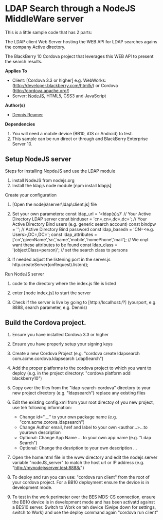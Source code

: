 LDAP Search through a NodeJS MiddleWare server
==============================================

This is a little sample code that has 2 parts:

The LDAP client Web Server hosting the WEB API for LDAP searches agains the company Active directory.

The BlackBerry 10 Cordova project that leverages this WEB API to present the search results.

**Applies To**

* Client: [Cordova 3.3 or higher] e.g. WebWorks: (http://developer.blackberry.com/html5/) or Cordova (http://cordova.apache.org/)
* Server: [NodeJS](http://nodejes.org), HTML5, CSS3 and JavaScript

**Author(s)**

* [Dennis Reumer](http://www.twitter.com/reumerd)

**Dependencies**

1. You will need a mobile device (BB10, iOS or Android) to test.
2. This sample can be run direct or through and BlackBerry Enterprise Server 10.

## Setup NodeJS server

Steps for installing NopdeJS and use the LDAP module

1. install NodeJS from nodejs.org
2. Install the ldapjs node module [npm install ldapjs]


Create your configuration

1. [Open the nodejs\server\ldap\client.js] file

2. Set your own parameters:
    const ldap_url = '<ldap(s)://<your server address>' // Your Active Directory LDAP server
    const binduser = 'cn=<user cd name>,cn=<from sub>,dc=<your domain>,dc=<your domain extension>'; // Your Active Directory Bind users (e.g. generic search account)
    const bindpw = '<bind password>'; // Active Directory Bind password 
    const ldap_basedn = 'CN=<e.g. Users>,DC=<your domain>,DC=<your domain extension>';
    const ldap_attributes = ['cn','givenName','sn','name','mobile','homePhone','mail']; // We onyl want these attributes to be found
    const ldap_class = '(objectClass=person)'; // set the search class to persons

3. If needed adjust the listening port in the server.js
    http.createServer(onRequest).listen(<yourport>); 


Run NodeJS server

1. code to the directory where the index.js file is listed

2. enter [node index.js] to start the server

3. Check if the server is live by going to [http://localhost:<yourport>/?<seaarch parameter>] (yourport, e.g. 8888, search parameter, e.g. Dennis)


## Build the Cordova project.

1. Ensure you have installed Cordova 3.3 or higher

2. Ensure you have properly setup your signing keys

3. Create a new Cordova Project (e.g. "cordova create ldapsearch com.acme.cordova.ldapsearch LdapSearch")

4. Add the proper platforms to the cordova project to which you want to deploy (e.g. in the project directory: "cordova platform add blackberry10")

5. Copy over the files from the "ldap-search-cordova" directory to your new project directory (e.g. "ldapsearch") replace any existing files

6. Edit the existing config.xml from your root directoy of you new project, use teh following information:
	* Change id="...." to your own package name (e.g. "com.acme.corova.ldapsearch")
	* Change Author email, href and label to your own <author...>...</author>to yourown description
	* Optional: Change App Name <name>...</name> to your own app name (e.g. "Ldap Search")
	* Optional: Change the desription to your own description <description>...</description>

7. Open the home.html file in the www directory and edit the nodejs server variable "nodeJS_server" to match the host url or IP address (e.g. "http://mynodejsserver.test:8888/")


8. To deploy and run you can use: "cordova run client" from the root of your cordova project. For a BB10 deployment ensure the device is in development mode.

9. To test in the work perimeter over the BES MDS-CS connection, ensure the BB10 device is in development mode and has been activatd against a BES10 server. Switch to Work on teh device (Swipe down for settings, switch to Work) and use the deploy command again "cordova run client"






